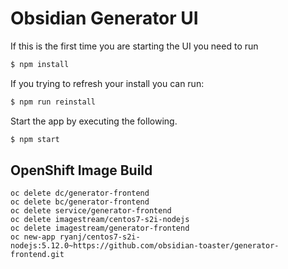 Obsidian Generator UI
=====================

If this is the first time you are starting the UI you need to run

```bash
$ npm install
```

If you trying to refresh your install you can run:

```bash
$ npm run reinstall
```

Start the app by executing the following.

```bash
$ npm start
```

## OpenShift Image Build

```
oc delete dc/generator-frontend
oc delete bc/generator-frontend
oc delete service/generator-frontend
oc delete imagestream/centos7-s2i-nodejs
oc delete imagestream/generator-frontend
oc new-app ryanj/centos7-s2i-nodejs:5.12.0~https://github.com/obsidian-toaster/generator-frontend.git
```
